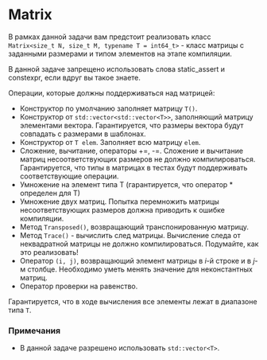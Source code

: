 # Matrix

В рамках данной задачи вам предстоит реализовать класс `Matrix<size_t N, size_t M, typename T = int64_t>` - класс матрицы с
заданными размерами и типом элементов на этапе компиляции.

В данной задаче запрещено использовать слова static_assert и constexpr, если вдруг вы такое знаете.

Операции, которые должны поддерживаться над матрицей:
* Конструктор по умолчанию заполняет матрицу `T()`.
* Конструктор от `std::vector<std::vector<T>>`, заполняющий матрицу элементами вектора. Гарантируется, что размеры вектора будут совпадать с размерами в шаблонах.
* Конструктор от `T elem`. Заполняет всю матрицу `elem`. 
* Сложение, вычитание, операторы +=, -=. Сложение и вычитание матриц несоответствующих размеров не должно компилироваться.
Гарантируется, что типы в матрицах в тестах будут поддерживать соответствующие операции.
* Умножение на элемент типа T (гарантируется, что оператор * определен для T)
* Умножение двух матриц. Попытка перемножить матрицы несоответствующих размеров должна приводить к ошибке компиляции.
* Метод `Transposed()`, возвращающий транспонированную матрицу.
* Метод `Trace()` - вычислить след матрицы. Вычисление следа от неквадратной матрицы не должно компилироваться. Подумайте, как это реализовать!
* Оператор `(i, j)`, возвращающий элемент матрицы в _i_-й строке и в _j_-м столбце. Необходимо уметь менять значение для неконстантных матриц.
* Оператор проверки на равенство.

Гарантируется, что в ходе вычисления все элементы лежат в диапазоне типа `T`.

### Примечания
* В данной задаче разрешено использовать `std::vector<T>`.
